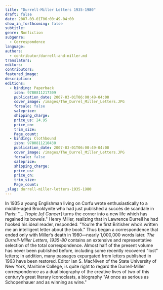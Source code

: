 ```yaml
---
title: "Durrell-Miller Letters 1935-1980"
draft: false
date: 2007-03-01T06:00:49-04:00
show_in_forthcoming: false
subtitle:
genre: Nonfiction
subgenre:
  - Correspondence
language:
authors:
  - contributor/durrell-and-miller.md
translators:
editors:
contributors:
featured_image:
description:
editions:
  - binding: Paperback
    isbn: 9780811217309
    publication_date: 2007-03-01T06:00:49-04:00
    cover_image: /images/The_Durrel_Miller_Letters.JPG
    forsale: false
    saleprice:
    shipping_charge:
    price_us: 24.95
    price_cn:
    trim_size:
    Page_count:
  - binding: Clothbound
    isbn: 9780811210430
    publication_date: 2007-03-01T06:00:49-04:00
    cover_image: /images/The_Durrel_Miller_Letters.JPG
    forsale: false
    saleprice:
    shipping_charge:
    price_us:
    price_cn:
    trim_size:
    Page_count:
_slug: durrell-miller-letters-1935-1980
---
```


In 1935 a young Englishman living on Corfu wrote enthusiastically to a middle-aged Brooklynite who had just published a succès de scandale in Paris: "... _Tropic [of Cancer_] turns the corner into a new life which has regained its bowels." Henry Miller, realizing that in Lawrence Durrell he had hooked his ideal reader, responded: "You’re the first Britisher who’s written me an intelligent letter about the book." Thus began a correspondence that ended only with Miller’s death in 1980—nearly 1,000,000 words later. _The Durrell-Miller Letters, 1935-80_ contains an extensive and representative selection of the total correspondence. Almost half of the present volume has never been published before, including some recently recovered "lost" letters; in addition, many passages expurgated from letters published in 1963 have been restored. Editor Ian S. MacNiven of the State University of New York, Maritime College, is quite right to regard the Durrell-Miller correspondence as a dual biography of the creative lives of two of this century’s great literary iconoclasts, a biography "At once as serious as Schopenhauer and as winning as wine."

